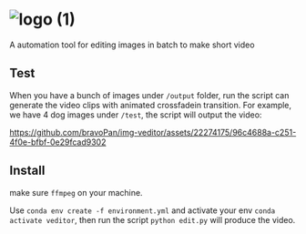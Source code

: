 #  ![logo (1)](https://github.com/bravoPan/img-veditor/assets/22274175/93bd1a6f-88ac-442d-94b6-bcaad90a3808) 

A automation tool for editing images in batch to make short video

## Test
When you have a bunch of images under `/output` folder, run the script can generate the video clips with animated crossfadein transition. For example, we have 4 dog images under `/test`, the script will output the video:

https://github.com/bravoPan/img-veditor/assets/22274175/96c4688a-c251-4f0e-bfbf-0e29fcad9302

## Install
make sure `ffmpeg` on your machine.

Use `conda env create -f environment.yml` and activate your env `conda activate veditor`, then run the script `python edit.py` will produce the video.

